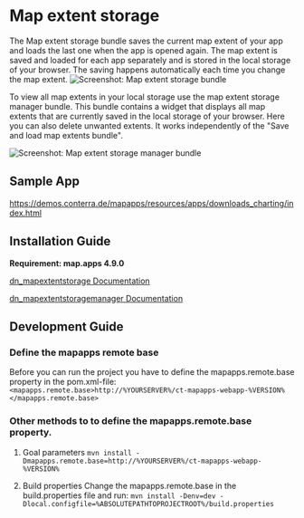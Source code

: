 # Map extent storage

The Map extent storage bundle saves the current map extent of your app and loads the last one when the app is opened again.
The map extent is saved and loaded for each app separately and is stored in the local storage of your browser.
The saving happens automatically each time you change the map extent. 
![Screenshot: Map extent storage bundle](https://user-images.githubusercontent.com/48286621/95970937-d4f4a300-0e10-11eb-8158-41d06cbc67ae.png)

To view all map extents in your local storage use the map extent storage manager bundle.
This bundle contains a widget that displays all map extents that are currently saved in the local storage of your 
browser. Here you can also delete unwanted extents. It works independently of the "Save and load map extents bundle".

![Screenshot: Map extent storage manager bundle](https://user-images.githubusercontent.com/48286621/95971014-ec339080-0e10-11eb-93b4-30e335f4c0a0.png)

## Sample App
https://demos.conterra.de/mapapps/resources/apps/downloads_charting/index.html

## Installation Guide
**Requirement: map.apps 4.9.0**

[dn_mapextentstorage Documentation](https://github.com/conterra/mapapps-map-extent-storage/tree/master/src/main/js/bundles/dn_mapextentstorage)

[dn_mapextentstoragemanager Documentation](https://github.com/conterra/mapapps-map-extent-storage/tree/master/src/main/js/bundles/dn_mapextentstoragemanager)

## Development Guide
### Define the mapapps remote base
Before you can run the project you have to define the mapapps.remote.base property in the pom.xml-file:
`<mapapps.remote.base>http://%YOURSERVER%/ct-mapapps-webapp-%VERSION%</mapapps.remote.base>`

### Other methods to to define the mapapps.remote.base property.
1. Goal parameters
`mvn install -Dmapapps.remote.base=http://%YOURSERVER%/ct-mapapps-webapp-%VERSION%`

2. Build properties
Change the mapapps.remote.base in the build.properties file and run:
`mvn install -Denv=dev -Dlocal.configfile=%ABSOLUTEPATHTOPROJECTROOT%/build.properties`
